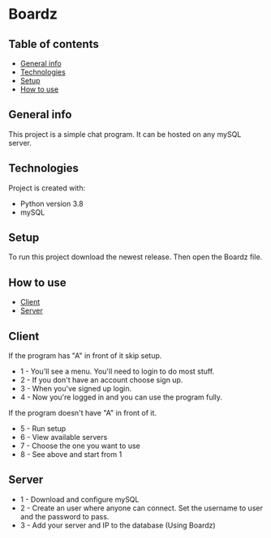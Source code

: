 # Boardz

## Table of contents
* [General info](#general-info)
* [Technologies](#technologies)
* [Setup](#setup)
* [How to use](#how-to-use)

## General info
This project is a simple chat program. It can be hosted on any mySQL server.
	
## Technologies
Project is created with:
* Python version 3.8
* mySQL

	
## Setup
To run this project download the newest release.
Then open the Boardz file.

## How to use
* [Client](#client)
* [Server](#technologies)

## Client

If the program has "A" in front of it skip setup.

* 1 - You'll see a menu. You'll need to login to do most stuff.	
* 2 - If you don't have an account choose sign up.	
* 3 - When you've signed up login.	
* 4 - Now you're logged in and you can use the program fully.	

If the program doesn't have "A" in front of it.

* 5 - Run setup	
* 6 - View available servers	
* 7 - Choose the one you want to use	
* 8 - See above and start from 1	



## Server

* 1 - Download and configure mySQL
* 2 - Create an user where anyone can connect. Set the username to user and the password to pass.
* 3 - Add your server and IP to the database (Using Boardz)
